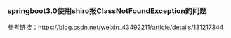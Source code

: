 ### springboot3.0使用shiro报ClassNotFoundException的问题
参考链接：https://blog.csdn.net/weixin_43492211/article/details/131217344